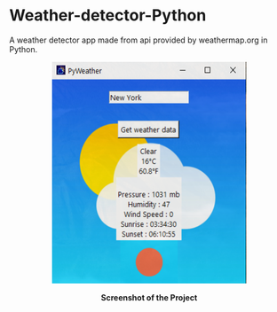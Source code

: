 # Weather-detector-Python
A weather detector app made from api provided by weathermap.org in Python.

<p align="center">
  <img width="350" height="400" src="https://github.com/JoelShine/Weather-detector-Python/blob/main/weather_images/PyWeather.png">
</p>

<p align="center">
  <b>Screenshot of the Project</b>
  </p>

